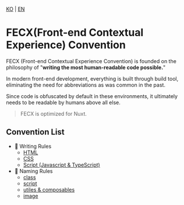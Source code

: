 [KO](./README_ko.md) | [EN](./README.md)

# FECX(Front-end Contextual Experience) Convention

FECX (Front-end Contextual Experience Convention) is founded on the philosophy of "**writing the most human-readable code possible.**"

In modern front-end development, everything is built through build tool, eliminating the need for abbreviations as was common in the past.

Since code is obfuscated by default in these environments, it ultimately needs to be readable by humans above all else.

> FECX is optimized for Nuxt.

## Convention List

-   📘 Writing Rules
    -   [HTML](./writing-rules/html_en.md)
    -   [CSS](./writing-rules/css_en.md)
    -   [Script (Javascript & TypeScript)](./writing-rules/script_en.md)
-   📐 Naming Rules
    -   [class](./naming-rules/class_en.md)
    -   [script](./naming-rules/script_en.md)
    -   [utiles & composables](./naming-rules/utiles&composables_en.md)
    -   [image](./naming-rules/image_en.md)
